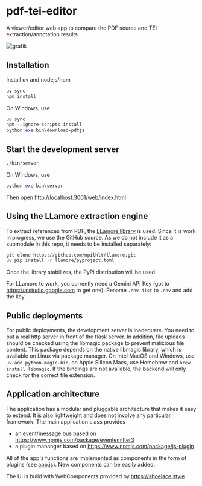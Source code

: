 # pdf-tei-editor

A viewer/editor web app to compare the PDF source and TEI extraction/annotation results

![grafik](https://github.com/user-attachments/assets/864185f5-864a-439f-806c-537267470c46)


## Installation

Install uv and nodejs/npm

```bash
uv sync
npm install
```

On Windows, use

```powershell
uv sync
npm --ignore-scripts install
python.exe bin\download-pdfjs
```

## Start the development server

```bash
./bin/server
```

On Windows, use

```powershell
python.exe bin\server
```

Then open <http://localhost:3001/web/index.html>

## Using the LLamore extraction engine

To extract references from PDF, the [LLamore library](https://github.com/mpilhlt/llamore) is used. Since it is work in progress, we use the GitHub source. As we do not include it as a submodule in this repo, it needs to be installed separately:

```bash
git clone https://github.com/mpilhlt/llamore.git
uv pip install -r llamore/pyproject.toml
```

Once the library stabilizes, the PyPi distribution will be used.

For LLamore to work, you currently need a Gemini API Key (got to <https://aistudio.google.com> to get one). Rename `.env.dist` to `.env` and add the key.

## Public deployments

For public deployments, the development server is inadequate. You need to put a real http server in front of the flask server. In addition, file uploads should be checked using the libmagic package to prevent malicious file content. This package depends on the native libmagic library, which is available on Linux via package manager. On Intel MacOS and Windows, use `uv add python-magic-bin`, on Apple Silicon Macs, use Homebrew and `brew install libmagic`. If the bindings are not available, the backend will only check for the correct file extension.

## Application architecture

The application has a modular and pluggable architecture that makes it easy to extend. It is also lightweight and does not involve 
any particular framework.  The main application class provides 

- an event/message bus based on https://www.npmjs.com/package/eventemitter3
- a plugin mananger based on https://www.npmjs.com/package/js-plugin

All of the app's functions are implemented as components in the form of plugins (see [app.js](/src/app.js)). New components can be easily added.

The UI is build with WebComponents provided by https://shoelace.style
